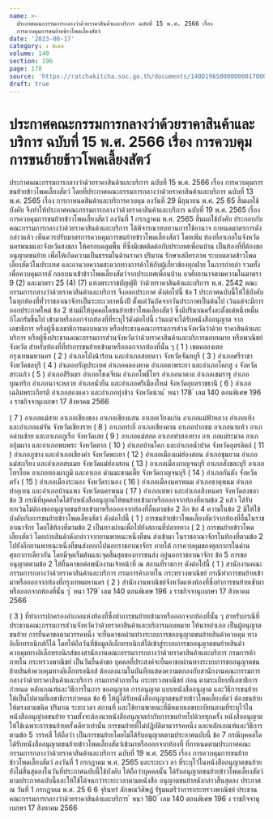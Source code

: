 ```yaml
---
name: >-
  ประกาศคณะกรรมการกลางว่าด้วยราคาสินค้าและบริการ ฉบับที่ 15 พ.ศ. 2566 เรื่อง 
  การควบคุมการขนย้ายข้าวโพดเลี้ยงสัตว์
date: '2023-08-17'
category: ง พิเศษ
volume: 140
section: 196
page: 178
source: 'https://ratchakitcha.soc.go.th/documents/140D196S0000000017800.pdf'
draft: true
---
```


# ประกาศคณะกรรมการกลางว่าด้วยราคาสินค้าและบริการ ฉบับที่ 15 พ.ศ. 2566 เรื่อง  การควบคุมการขนย้ายข้าวโพดเลี้ยงสัตว์

ประกาศคณะกรรมการกลางว่าด้วยราคาสินค้าและบริการ ฉบับที่ 15 พ.ศ. 2566 เรื่อง การควบคุมการขนย้ายข้าวโพดเลี้ยงสัตว์ โดยที่ประกาศคณะกรรมการกลางว่าด้วยราคาสินค้าและบริการ ฉบับที่ 13 พ.ศ. 2565 เรื่อง การกาหนดสินค้าและบริการควบคุม ลงวันที่ 29 มิถุนายน พ.ศ. 25 65 สิ้นผลใช้บังคับ จึงทำให้ประกาศคณะกรรมการกลางว่าด้วยราคาสินค้าและบริการ ฉบับที่ 19 พ.ศ. 2565 เรื่อง การควบคุมการขนย้ายข้าวโพดเลี้ยงสัตว์ ลงวันที่ 1 กรกฎาคม พ.ศ. 2565 สิ้นผลใช้บังคับ ประกอบกับคณะกรรมการกลางว่าด้วยราคาสินค้าและบริการ ได้พิจารณาทบทวนการใช้อานาจ กาหนดมาตรการดังกล่าวแล้ว เห็นควรปรับมาตรการควบคุมการขนย้ายข้าวโพดเลี้ยงสัตว์ โดยเพิ่ม ท้องที่อาเภอในจังหวัดนครพนมและจังหวัดสงขลา ให้ครอบคลุมพื้น ที่ซึ่งมีเขตติดต่อกับประเทศเพื่อนบ้าน เป็นท้องที่ที่ต้องขออนุญาตขนย้าย เพื่อให้เกิดความเป็นธรรมในด้านราคา ปริมาณ รักษาเสถียรภาพ ระบบตลาดข้าวโพดเลี้ยงสัตว์ในประเทศ และอานวยความสะดวกทางการค้าให้กับผู้เกี่ยวข้องทุกฝ่าย ในการถ่ายลำ รวมทั้งเพื่อควบคุมการลั กลอบนาเข้าข้าวโพดเลี้ยงสัตว์จากประเทศเพื่อนบ้าน อาศัยอานาจตามความในมาตรา 9 (2) และมาตรา 25 (4) (7) แห่งพระราชบัญญัติ ว่าด้วยราคาสินค้าและบริการ พ.ศ. 2542 คณะกรรมการกลางว่าด้วยราคาสินค้าและบริการ จึงออกประกาศ ดังต่อไปนี้ ข้อ 1 ประกาศฉบับนี้ให้ใช้บังคับในทุกท้องที่ทั่วราชอาณาจักรเป็นระยะเวลาหนึ่งปี ตั้งแต่วันถัดจากวันประกาศเป็นต้นไป เว้นแต่จะมีการออกประกาศใหม่ ข้อ 2 ห้ามมิให้บุคคลใดขนย้ายข้าวโพดเลี้ยงสัตว์ ซึ่งมีปริมาณครั้งละตั้งแต่หนึ่งหมื่น กิโลกรัมขึ้นไป เข้ามาหรือออกจำกท้องที่ที่ระบุไว้ดังต่อไปนี้ เว้นแต่จะได้รับหนังสืออนุญาต จากเลขาธิการ หรือผู้ซึ่งเลขาธิการมอบหมาย หรือประธานคณะกรรมการส่วนจังหวัดว่าด้วย ราคาสินค้าและบริการ หรือผู้ซึ่งประธานคณะกรรมการส่วนจังหวัดว่าด้วยราคาสินค้าและบริการมอบหมาย หรือพาณิชย์จังหวัด สำหรับท้องที่ที่ทำการขนย้ายเข้ามาหรือออกจากท้องที่นั้น ๆ ( 1 ) เขตคลองเตย กรุงเทพมหานคร ( 2 ) อำเภอโป่งน้าร้อน และอำเภอสอยดาว จังหวัดจันทบุรี ( 3 ) อำเภอศรีราชา จังหวัดชลบุรี ( 4 ) อำเภออรัญประเทศ อำเภอคลองหาด อำเภอตาพระยา และอำเภอโคกสู ง จังหวัดสระแก้ว ( 5 ) อำเภอสิรินธร อำเภอโขงเจียม อำเภอโพธิ์ไทร อำเภอนาตาล อำเภอเขมราฐ อำเภอบุณฑริก อำเภอนาจะหลวย อำเภอน้ำยืน และอำเภอศรีเมืองใหม่ จังหวัดอุบลราชธานี ( 6 ) อำเภอเฉลิมพระเกียรติ อำเภอสองแคว และอำเภอทุ่งช้าง จังหวัดน่าน ้ หนา 178 ่ เลม 140 ตอนพิเศษ 196 ง ราชกิจจานุเบกษา 17 สิงหาคม 2566

( 7 ) อาเภอแม่สาย อาเภอเชียงของ อาเภอเชียงแสน อาเภอเวียงแก่น อาเภอแม่ฟ้าหลวง อำเภอเทิง และอำเภอแม่จัน จังหวัดเชียงราย ( 8 ) อาเภอท่าลี่ อาเภอเชียงคาน อาเภอปากชม อาเภอนาแห้ว อาเภอด่านซ้าย และอาเภอภูเรือ จังหวัดเลย ( 9 ) อาเภอแม่สอด อาเภอท่าสองยาง อาเ ภอแม่ระมาด อาเภออุ้มผาง และอาเภอพบพระ จังหวัดตาก ( 10 ) อำเภอบ้านโคก และอำเภอน้ำปาด จังหวัดอุตรดิตถ์ ( 11 ) อำเภอภูซาง และอำเภอเชียงคำ จังหวัดพะเยา ( 12 ) อำเภอเมืองแม่ฮ่องสอน อำเภอขุนยวม อำเภอแม่สะเรียง และอำเภอสบเมย จังหวัดแม่ฮ่องสอน ( 13 ) อาเภอเมืองกาญจนบุรี อาเภอสังขละบุรี อาเภอไทรโยค อาเภอทองผาภูมิ และอาเภอ ด่านมะขามเตี้ย จังหวัดกาญจนบุรี ( 14 ) อำเภอกันตัง จังหวัดตรัง ( 15 ) อำเภอเมืองระนอง จังหวัดระนอง ( 16 ) อำเภอเมืองนครพนม อำเภอธาตุพนม อำเภอท่าอุเทน และอำเภอบ้านแพง จังหวัดนครพนม ( 17 ) อำเภอเทพา และอำเภอสิงหนคร จังหวัดสงขลา ข้อ 3 กรณีที่บุคคลใดได้รับหนังสืออนุญาตให้ขนย้ายเข้ามาหรือออกจากท้องที่ตามข้อ 2 แล้ว ได้รับยกเว้นไม่ต้องขออนุญาตขนย้ายเข้ามาหรือออกจากท้องที่อื่นตามข้อ 2 อีก ข้อ 4 ความในข้อ 2 มิให้ใช้บังคับกับการขนย้ายข้าวโพดเลี้ยงสัตว์ ดังต่อไปนี้ ( 1 ) การขนย้ายข้าวโพดเลี้ยงสัตว์จากท้องที่อื่นในราชอาณาจักร โดยใช้ท้องที่ตามข้อ 2 เป็นทางผ่านเพื่อไปยังสถานที่ปลายทาง ( 2 ) การขนย้ายข้าวโพดเลี้ยงสัตว์ โดยถ่ายสินค้าดังกล่าวจากยานพาหนะหนึ่งที่ขน ส่งเข้ามา ในราชอาณาจักรในท้องที่ตามข้อ 2 ไปยังอีกยานพาหนะหนึ่งที่ขนส่งออกไปนอกราชอาณาจักร ภายใต้ การควบคุมของศุลกากรในด่านศุลกากรเดียวกัน โดยมีจุดเริ่มต้นและจุดสิ้นสุดของการขนส่ง อยู่นอกราชอาณาจักร ข้อ 5 การขออนุญาตตามข้อ 2 ให้ยื่นคาขอต่อพนักงานเจ้าหน้าที่ ณ สถานที่ราชการ ดังต่อไปนี้ ( 1 ) สานักงานคณะกรรมการกลางว่าด้วยราคาสินค้าและบริการ กรมการค้าภายใน กระทรวงพาณิชย์ กรณีทำการขนย้ายเข้ามาหรือออกจากท้องที่กรุงเทพมหานคร ( 2 ) สำนักงานพาณิชย์จังหวัดแห่งท้องที่ซึ่งทำการขนย้ายเข้ำมาหรือออกจากท้องที่นั้น ๆ ้ หนา 179 ่ เลม 140 ตอนพิเศษ 196 ง ราชกิจจานุเบกษา 17 สิงหาคม 2566

( 3 ) ที่ทำการปกครองอำเภอแห่งท้องที่ซึ่งทำการขนย้ายเข้ามาหรือออกจากท้องที่นั้น ๆ สาหรับกรณีที่ประธานคณะกรรมการส่วนจังหวัดว่าด้วยราคาสินค้าและบริการมอบหมาย ให้นายอำเภอ เป็นผู้อนุญาตขนย้าย การยื่นคาขอตามวรรคหนึ่ง จะยื่นคาขอผ่านทำงระบบการขออนุญาตขนย้ายสินค้าควบคุม ทางอิเล็กทรอนิกส์ก็ได้ โดยให้ถือวันที่ข้อมูลอิเล็กทรอนิกส์ได้เข้าสู่ระบบการขออนุญาตขนย้ายสินค้า ควบคุมทางอิเล็กทรอนิกส์ของสานักงานคณะกรรมการกลางว่าด้วยราคาสินค้าและบริการ กรมการค้าภายใน กระทรวงพาณิชย์ เป็นวันยื่นคำขอ บุคคลที่ประสงค์จะยื่นคาขอผ่านทางระบบการขออนุญาตขนย้ายสินค้าควบคุมทางอิเล็กทรอนิกส์ ต้องลงนามในบันทึกแสดงความตกลงกับสานักงานคณะกรรมการกลางว่าด้วยราคาสินค้าและบริการ กรมการค้าภายใน กระทรวงพาณิชย์ ก่อน ตามระเบียบที่เลขาธิการกำหนด หลักเกณฑ์และวิธีการในการ ขออนุญาต การอนุญาต แบบหนังสืออนุญาต และวิธีการขนย้าย ให้เป็นไปตามที่เลขาธิการกำหนด ข้อ 6 ให้ผู้ได้รับหนังสืออนุญาตขนย้ายข้าวโพดเลี้ยงสัตว์ ต้องขนย้ายให้ตรงตามชนิด ปริมาณ ระยะเวลา สถานที่ และใช้ยานพาหนะที่มีหมายเลขทะเบียนตามที่ระบุไว้ในหนังสืออนุญำตขนย้าย รวมทั้งจะต้องนาหนังสืออนุญาตกำกับการขนย้ายไปด้วยทุกครั้ง หนังสืออนุญาตให้ใช้เฉพาะการขนย้ายครั้งเดียวเท่านั้น การขนย้ายที่ไม่ปฏิบัติตามวรรคหนึ่ง และหลักเกณฑ์และวิธีการตามข้อ 5 วรรคสี่ ให้ถือว่า เป็นการขนย้ายโดยไม่ได้รับอนุญาตตามประกาศฉบับนี้ ข้อ 7 กรณีบุคคลใดได้รับหนังสืออนุญาตขนย้ายข้าวโพดเลี้ยงสัตว์เข้ามาหรือออกจากท้องที่ ที่กาหนดตามประกาศคณะกรรมการกลางว่าด้วยราคาสินค้าและบริการ ฉบับที่ 19 พ.ศ. 2565 เรื่อง การควบคุมการขนย้ายข้าวโพดเลี้ยงสัตว์ ลงวันที่ 1 กรกฎาคม พ.ศ. 2565 และระยะเว ลา ที่ระบุไว้ในหนังสืออนุญาตขนย้ายยังไม่สิ้นสุดลงในวันที่ประกาศฉบับนี้ใช้บังคับ ให้ถือว่าบุคคลนั้น ได้รับอนุญาตขนย้ายข้าวโพดเลี้ยงสัตว์ตามประกาศฉบับนี้และให้ใช้ได้จนกว่าระยะเวลาตามหนังสือ อนุญาตขนย้ายดังกล่าวสิ้นสุดลง ประกาศ ณ วันที่ 1 กรกฎาคม พ.ศ. 25 6 6 จุรินทร์ ลักษณวิศิษฏ์ รัฐมนตรีว่าการกระทรวงพาณิชย์ ประธานคณะกรรมการกลางว่าด้วยราคาสินค้าและบริการ ้ หนา 180 ่ เลม 140 ตอนพิเศษ 196 ง ราชกิจจานุเบกษา 17 สิงหาคม 2566
